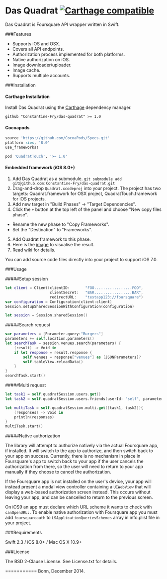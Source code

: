 Das Quadrat [![Carthage compatible](https://img.shields.io/badge/Carthage-compatible-4BC51D.svg?style=flat)](https://github.com/Carthage/Carthage)
===========

Das Quadrat is Foursquare API wrapper written in Swift.


###Features

+ Supports iOS and OSX.
+ Covers all API endpoints.
+ Authorization process implemented for both platforms.
+ Native authorization on iOS.
+ Image downloader/uploader.
+ Image cache.
+ Supports multiple accounts.


###Installation

#### Carthage Installation

Install Das Quadrat using the [Carthage](http://github.com/Carthage/Carthage) dependency manager.

```
github "Constantine-Fry/das-quadrat" >= 1.0
```

#### Cocoapods

```ruby
source 'https://github.com/CocoaPods/Specs.git'
platform :ios, '8.0'
use_frameworks!

pod 'QuadratTouch', '>= 1.0'
```

#### Embedded framework (iOS 8.0+)

1. Add Das Quadrat as a submodule.
	`git submodule add git@github.com:Constantine-Fry/das-quadrat.git`
2. Drag-and-drop `Quadrat.xcodeproj` into your project. The project has two targets: Quadrat.framework for OSX project, QuadratTouch.framework for iOS projects.
3. Add new target in "Build Phases" -> "Target Dependencies".
4. Click the `+` button at the top left of the panel and choose "New copy files phase".
  * Rename the new phase to "Copy Frameworks".
  * Set the "Destination" to "Frameworks".
5. Add Quadrat framework to this phase.
6. Here is the [image](https://cloud.githubusercontent.com/assets/239692/5367193/367f8640-7ffa-11e4-8b9b-88cef33bcd79.png) to visualise the result.
7. Read [wiki](https://github.com/Constantine-Fry/das-quadrat/wiki) for details.

You can add source code files directly into your project to support iOS 7.0.

###Usage

#####Setup session

```swift
let client = Client(clientID:       "FOO.................FOO",
   					clientSecret:   "BAR.................BAR",
    				redirectURL:    "testapp123://foursquare")
var configuration = Configuration(client:client)
Session.setupSharedSessionWithConfiguration(configuration)

let session = Session.sharedSession()
```

#####Search request

```swift
var parameters = [Parameter.query:"Burgers"]
parameters += self.location.parameters()
let searchTask = session.venues.search(parameters) {
    (result) -> Void in
    if let response = result.response {
		self.venues = response["venues"] as [JSONParameters]?
		self.tableView.reloadData()
    }
}
searchTask.start()
```

#####Multi request

```swift
let task1 = self.quadratSession.users.get()
let task2 = self.quadratSession.users.friends(userId: "self", parameters: nil)

let multiTask = self.quadratSession.multi.get([task1, task2]){
	(responses) -> Void in
	println(responses)
}
multiTask.start()
```

#####Native authorization

The library will attempt to authorize natively via the actual Foursquare app, if installed. It will switch to the app to authorize, and then switch back to your app on success. Currently, there is no mechanism in place in Foursquare's app to switch back to your app if the user cancels the authorization from there, so the user will need to return to your app manually if they choose to cancel the authorization.

If the Foursquare app is not installed on the user's device, your app will instead present a modal view controller containing a `UIWebView` that will display a web-based authorization screen instead. This occurs without leaving your app, and can be cancelled to return to the previous screen.

On iOS9 an app must declare which URL scheme it wants to check with `canOpenURL:`.
To enable native authorization with Foursquare app you must add `foursquareauth` to `LSApplicationQueriesSchemes` array
in info.plist file in your project.


###Requirements

Swift 2.3 / iOS 8.0+ / Mac OS X 10.9+

###License

The BSD 2-Clause License. See License.txt for details.

===========
Bonn, December 2014.
